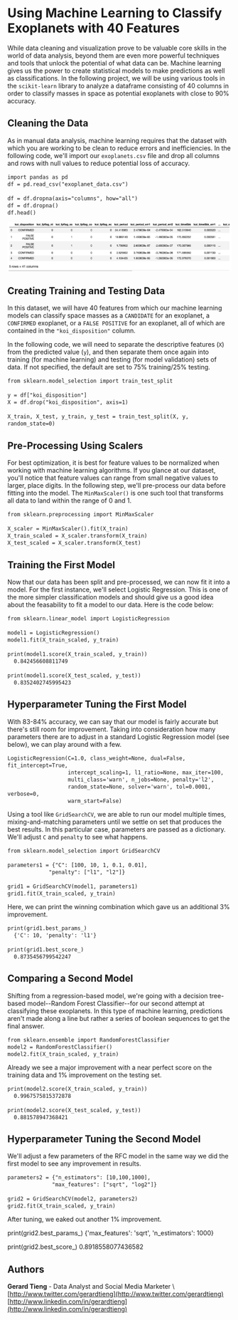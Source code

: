 # Using Machine Learning to Classify Exoplanets with 40 Features
While data cleaning and visualization prove to be valuable core skills in the world of data analysis, beyond them are even more powerful techniques and tools that unlock the potential of what data can be. Machine learning gives us the power to create statistical models to make predictions as well as classifications. In the following project, we will be using various tools in the `scikit-learn` library to analyze a dataframe consisting of 40 columns in order to classify masses in space as potential exoplanets with close to 90% accuracy.

## Cleaning the Data
As in manual data analysis, machine learning requires that the dataset with which you are working to be clean to reduce errors and inefficiencies. In the following code, we'll import our `exoplanets.csv` file and drop all columns and rows with null values to reduce potential loss of accuracy.

```
import pandas as pd
df = pd.read_csv("exoplanet_data.csv")

df = df.dropna(axis="columns", how="all")
df = df.dropna()
df.head()
```
![](https://github.com/gtieng/machine-learning-exoplanets/blob/master/1_dataframe.png)

## Creating Training and Testing Data
In this dataset, we will have 40 features from which our machine learning models can classify space masses as a `CANDIDATE` for an exoplanet, a `CONFIRMED` exoplanet, or a `FALSE POSITIVE` for an exoplanet, all of which are contained in the `"koi_disposition"` column. 

In the following code, we will need to separate the descriptive features (`X`) from the predicted value (`y`), and then separate them once again into training (for machine learning) and testing (for model validation) sets of data. If not specified, the default are set to 75% training/25% testing.

```
from sklearn.model_selection import train_test_split

y = df["koi_disposition"]
X = df.drop("koi_disposition", axis=1)

X_train, X_test, y_train, y_test = train_test_split(X, y, random_state=0)
```

## Pre-Processing Using Scalers
For best optimization, it is best for feature values to be normalized when working with machine learning algorithms. If you glance at our dataset, you'll notice that feature values can range from small negative values to larger, place digits. In the following step, we'll pre-process our data before fitting into the model. The `MinMaxScaler()` is one such tool that transforms all data to land within the range of 0 and 1.

```
from sklearn.preprocessing import MinMaxScaler

X_scaler = MinMaxScaler().fit(X_train)
X_train_scaled = X_scaler.transform(X_train)
X_test_scaled = X_scaler.transform(X_test)
```
## Training the First Model
Now that our data has been split and pre-processed, we can now fit it into a model. For the first instance, we'll select Logistic Regression. This is one of the more simpler classification models and should give us a good idea about the feasability to fit a model to our data. Here is the code below:

```
from sklearn.linear_model import LogisticRegression

model1 = LogisticRegression()
model1.fit(X_train_scaled, y_train)

print(model1.score(X_train_scaled, y_train))
  0.842456608811749

print(model1.score(X_test_scaled, y_test))
  0.8352402745995423
```

## Hyperparameter Tuning the First Model
With 83-84% accuracy, we can say that our model is fairly accurate but there's still room for improvement. Taking into consideration how many parameters there are to adjust in a standard Logistic Regression model (see below), we can play around with a few.

```
LogisticRegression(C=1.0, class_weight=None, dual=False, fit_intercept=True,
                   intercept_scaling=1, l1_ratio=None, max_iter=100,
                   multi_class='warn', n_jobs=None, penalty='l2',
                   random_state=None, solver='warn', tol=0.0001, verbose=0,
                   warm_start=False)
```

Using a tool like `GridSearchCV`, we are able to run our model multiple times, mixing-and-matching parameters until we settle on set that produces the best results. In this particular case, parameters are passed as a dictionary. We'll adjust `C` and `penalty` to see what happens.

```
from sklearn.model_selection import GridSearchCV

parameters1 = {"C": [100, 10, 1, 0.1, 0.01],
             "penalty": ["l1", "l2"]}

grid1 = GridSearchCV(model1, parameters1)
grid1.fit(X_train_scaled, y_train)
```

Here, we can print the winning combination which gave us an additional 3% improvement.
```
print(grid1.best_params_)
  {'C': 10, 'penalty': 'l1'}

print(grid1.best_score_)
  0.8735456799542247
```

## Comparing a Second Model
Shifting from a regression-based model, we're going with a decision tree-based model--Random Forest Classifier--for our second attempt at classifying these exoplanets. In this type of machine learning, predictions aren't made along a line but rather a series of boolean sequences to get the final answer.

```
from sklearn.ensemble import RandomForestClassifier
model2 = RandomForestClassifier()
model2.fit(X_train_scaled, y_train)
```

Already we see a major improvement with a near perfect score on the training data and 1% improvement on the testing set.

```
print(model2.score(X_train_scaled, y_train))
  0.9967575815372878
  
print(model2.score(X_test_scaled, y_test))
  0.881578947368421
```

## Hyperparameter Tuning the Second Model
We'll adjust a few parameters of the RFC model in the same way we did the first model to see any improvement in results.

```
parameters2 = {"n_estimators": [10,100,1000],
              "max_features": ["sqrt", "log2"]}

grid2 = GridSearchCV(model2, parameters2)
grid2.fit(X_train_scaled, y_train)
```

After tuning, we eaked out another 1% improvement.

print(grid2.best_params_)
  {'max_features': 'sqrt', 'n_estimators': 1000}

print(grid2.best_score_)
  0.8918558077436582

## Authors
**Gerard Tieng** - Data Analyst and Social Media Marketer \ 
[http://www.twitter.com/gerardtieng](http://www.twitter.com/gerardtieng) \
[http://www.linkedin.com/in/gerardtieng](http://www.linkedin.com/in/gerardtieng)
